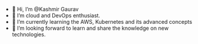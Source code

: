 - 👋 Hi, I’m @Kashmir Gaurav
- 👀 I’m cloud and DevOps enthusiast.
- 🌱 I’m currently learning the AWS, Kubernetes and its advanced concepts
- 💞️ I’m looking forward to learn and share the knowledge on new technologies.
<!---
Kgaurav8/Kgaurav8 is a ✨ special ✨ repository because its `README.md` (this file) appears on your GitHub profile.
You can click the Preview link to take a look at your changes.
--->
